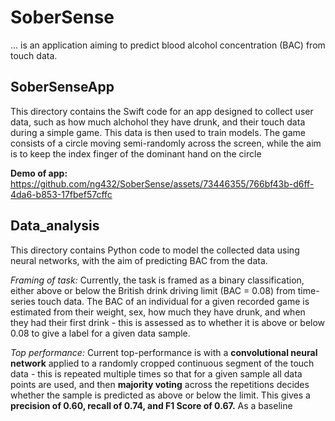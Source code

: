 # SoberSense
... is an application aiming to predict blood alcohol concentration (BAC) from touch data.

## SoberSenseApp
This directory contains the Swift code for an app designed to collect user data, such as how much alchohol they have drunk, and their touch data during a simple game. This data is then used to train models. The game consists of a circle moving semi-randomly across the screen, while the aim is to keep the index finger of the dominant hand on the circle

**Demo of app:**
https://github.com/ng432/SoberSense/assets/73446355/766bf43b-d6ff-4da6-b853-17fbef57cffc

## Data_analysis 
This directory contains Python code to model the collected data using neural networks, with the aim of predicting BAC from the data. 

_Framing of task:_
Currently, the task is framed as a binary classification, either above or below the British drink driving limit (BAC = 0.08) from time-series touch data. The BAC of an individual for a given recorded game is estimated from their weight, sex, how much they have drunk, and when they had their first drink - this is assessed as to whether it is above or below 0.08 to give a label for a given data sample. 

_Top performance:_
Current top-performance is with a **convolutional neural network** applied to a randomly cropped continuous segment of the touch data - this is repeated multiple times so that for a given sample all data points are used, and then **majority voting** across the repetitions decides whether the sample is predicted as above or below the limit. This gives a **precision of 0.60, recall of 0.74, and F1 Score of 0.67.**
As a baseline 










